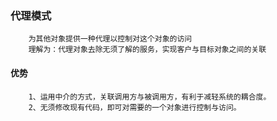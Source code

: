 ### 代理模式
        为其他对象提供一种代理以控制对这个对象的访问
        理解为：代理对象去除无须了解的服务，实现客户与目标对象之间的关联
        
#### 优势
        1、运用中介的方式，关联调用方与被调用方，有利于减轻系统的耦合度。
        2、无须修改现有代码，即可对需要的一个对象进行控制与访问。